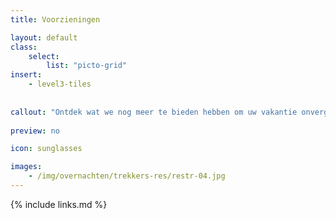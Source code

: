 ```yaml
---
title: Voorzieningen

layout: default
class:
    select: 
        list: "picto-grid"
insert: 
    - level3-tiles
    
    
callout: "Ontdek wat we nog meer te bieden hebben om uw vakantie onvergetelijk te maken."
    
preview: no

icon: sunglasses

images: 
    - /img/overnachten/trekkers-res/restr-04.jpg
---
```

{% include links.md %}